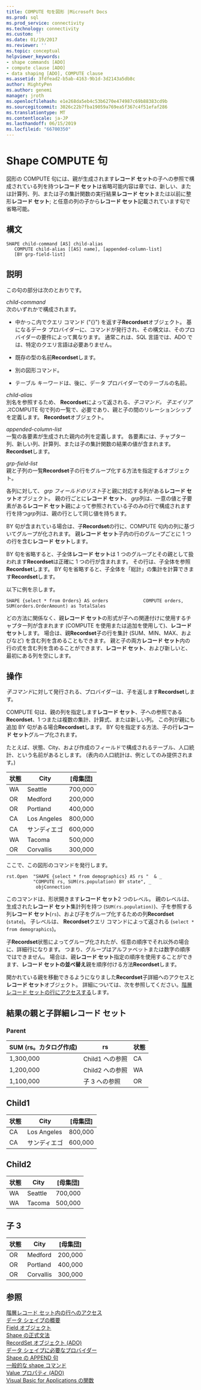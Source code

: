 ```yaml
---
title: COMPUTE 句を図形 |Microsoft Docs
ms.prod: sql
ms.prod_service: connectivity
ms.technology: connectivity
ms.custom: ''
ms.date: 01/19/2017
ms.reviewer: ''
ms.topic: conceptual
helpviewer_keywords:
- shape commands [ADO]
- compute clause [ADO]
- data shaping [ADO], COMPUTE clause
ms.assetid: 3fdfead2-b5ab-4163-9b1d-3d2143a5db8c
author: MightyPen
ms.author: genemi
manager: jroth
ms.openlocfilehash: e1e268da5eb4c53b6270e474987c69b88383cd9b
ms.sourcegitcommit: 3026c22b7fba19059a769ea5f367c4f51efaf286
ms.translationtype: MT
ms.contentlocale: ja-JP
ms.lasthandoff: 06/15/2019
ms.locfileid: "66700350"
---
```

# <a name="shape-compute-clause"></a>Shape COMPUTE 句
図形の COMPUTE 句には、親が生成されます**レコード セット**の子への参照で構成されている列を持つ**レコード セット**は省略可能内容は章では、新しい、または計算列、列、または子の集計関数の実行結果**レコード セット**または以前に整形**レコード セット**; と任意の列の子から**レコード セット**記載されています句で省略可能。  
  
## <a name="syntax"></a>構文  
  
```  
SHAPE child-command [AS] child-alias  
   COMPUTE child-alias [[AS] name], [appended-column-list]  
   [BY grp-field-list]  
```  
  
## <a name="description"></a>説明  
 この句の部分は次のとおりです。  
  
 *child-command*  
 次のいずれかで構成されます。  
  
-   中かっこ内でクエリ コマンド ("{}") を返す子**Recordset**オブジェクト。 基になるデータ プロバイダーに、コマンドが発行され、その構文は、そのプロバイダーの要件によって異なります。 通常これは、SQL 言語では、ADO では、特定のクエリ言語は必要ありません。  
  
-   既存の型の名前**Recordset**します。  
  
-   別の図形コマンド。  
  
-   テーブル キーワードは、後に、データ プロバイダーでのテーブルの名前。  
  
 *child-alias*  
 別名を参照するため、 **Recordset**によって返される、*子コマンド。* *子エイリアス*COMPUTE 句で列の一覧で、必要であり、親と子の間のリレーションシップを定義します。 **Recordset**オブジェクト。  
  
 *appended-column-list*  
 一覧の各要素が生成された親内の列を定義します。 各要素には、チャプター列、新しい列、計算列、または子の集計関数の結果の値が含まれます。 **Recordset**します。  
  
 *grp-field-list*  
 親と子列の一覧**Recordset**子の行をグループ化する方法を指定するオブジェクト。  
  
 各列に対して、 *grp フィールドのリスト*子と親に対応する列がある**レコード セット**オブジェクト。 親の行ごとに**レコード セット**、 *grp*列は、一意の値と子要素がある**レコード セット**親によって参照されている子のみの行で構成されます行を持つ*grp*列は、親の行として同じ値を持ちます。  
  
 BY 句が含まれている場合は、子**Recordset**の行に、COMPUTE 句内の列に基づいてグループが化されます。 親**レコード セット**子内の行のグループごとに 1 つの行を含む**レコード セット**します。  
  
 BY 句を省略すると、子全体**レコード セット**は 1 つのグループとその親として扱われます**Recordset**は正確に 1 つの行が含まれます。 その行は、子全体を参照**Recordset**します。 BY 句を省略すると、子全体を「総計」の集計を計算できます**Recordset**します。  
  
 以下に例を示します。  
  
```  
SHAPE {select * from Orders} AS orders             COMPUTE orders, SUM(orders.OrderAmount) as TotalSales         
```  
  
 どの方法に関係なく、親**レコード セット**の形式が子への関連付けに使用するチャプター列が含まれます (COMPUTE を使用または追加を使用して)、**レコード セット**します。 場合は、親**Recordset**子の行を集計 (SUM、MIN、MAX、およびなど) を含む列を含めることもできます。 親と子の両方**レコード セット**内の行の式を含む列を含めることができます、**レコード セット**、および新しいと、最初にある列を空にします。  
  
## <a name="operation"></a>操作  
 *子コマンド*に対して発行される、プロバイダーは、子を返します**Recordset**します。  
  
 COMPUTE 句は、親の列を指定します**レコード セット**、子への参照である**Recordset**、1 つまたは複数の集計、計算式、または新しい列。 この列が親にも追加 BY 句がある場合**Recordset**します。 BY 句を指定する方法、子の行**レコード セット**グループ化されます。  
  
 たとえば、状態、City、および作成のフィールドで構成されるテーブル、人口統計、という名前があるとします。 (表内の人口統計は、例としてのみ提供されます。)  
  
|状態|City|[母集団]|  
|-----------|----------|----------------|  
|WA|Seattle|700,000|  
|OR|Medford|200,000|  
|OR|Portland|400,000|  
|CA|Los Angeles|800,000|  
|CA|サンディエゴ|600,000|  
|WA|Tacoma|500,000|  
|OR|Corvallis|300,000|  
  
 ここで、この図形のコマンドを発行します。  
  
```  
rst.Open  "SHAPE {select * from demographics} AS rs "  & _  
          "COMPUTE rs, SUM(rs.population) BY state", _  
           objConnection  
```  
  
 このコマンドは、形状開きます**レコード セット**2 つのレベル。 親のレベルは、生成された**レコード セット**集計列を持つ (`SUM(rs.population)`)、子を参照する列**レコード セット**(`rs`)、および子をグループ化するための列**Recordset** (`state`)。 子レベルは、 **Recordset**クエリ コマンドによって返される (`select * from demographics`)。  
  
 子**Recordset**状態によってグループ化されたが、任意の順序でそれ以外の場合に、詳細行になります。 つまり、グループはアルファベットまたは数字の順序ではできません。 場合は、親**レコード セット**指定の順序を使用することができます、**レコード セットの並べ替え**親を順序付ける方法**Recordset**します。  
  
 開かれている親を移動できるようになりました**Recordset**子詳細へのアクセスと**レコード セット**オブジェクト。 詳細については、次を参照してください。[階層レコード セットの行にアクセスする](../../../ado/guide/data/accessing-rows-in-a-hierarchical-recordset.md)します。  
  
## <a name="resultant-parent-and-child-detail-recordsets"></a>結果の親と子詳細レコード セット  
  
### <a name="parent"></a>Parent  
  
|SUM (rs。カタログ作成)|rs|状態|  
|---------------------------|--------|-----------|  
|1,300,000|Child1 への参照|CA|  
|1,200,000|Child2 への参照|WA|  
|1,100,000|子 3 への参照|OR|  
  
## <a name="child1"></a>Child1  
  
|状態|City|[母集団]|  
|-----------|----------|----------------|  
|CA|Los Angeles|800,000|  
|CA|サンディエゴ|600,000|  
  
## <a name="child2"></a>Child2  
  
|状態|City|[母集団]|  
|-----------|----------|----------------|  
|WA|Seattle|700,000|  
|WA|Tacoma|500,000|  
  
## <a name="child3"></a>子 3  
  
|状態|City|[母集団]|  
|-----------|----------|----------------|  
|OR|Medford|200,000|  
|OR|Portland|400,000|  
|OR|Corvallis|300,000|  
  
## <a name="see-also"></a>参照  
 [階層レコード セット内の行へのアクセス](../../../ado/guide/data/accessing-rows-in-a-hierarchical-recordset.md)   
 [データ シェイプの概要](../../../ado/guide/data/data-shaping-overview.md)   
 [Field オブジェクト](../../../ado/reference/ado-api/field-object.md)   
 [Shape の正式文法](../../../ado/guide/data/formal-shape-grammar.md)   
 [RecordSet オブジェクト (ADO)](../../../ado/reference/ado-api/recordset-object-ado.md)   
 [データ シェイプに必要なプロバイダー](../../../ado/guide/data/required-providers-for-data-shaping.md)   
 [Shape の APPEND 句](../../../ado/guide/data/shape-append-clause.md)   
 [一般的な shape コマンド](../../../ado/guide/data/shape-commands-in-general.md)   
 [Value プロパティ (ADO)](../../../ado/reference/ado-api/value-property-ado.md)   
 [Visual Basic for Applications の関数](../../../ado/guide/data/visual-basic-for-applications-functions.md)
